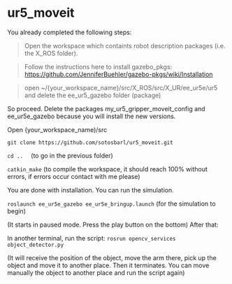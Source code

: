 # ur5_moveit
You already completed the following steps:

> Open the workspace which containts robot description packages (i.e. the X_ROS folder). 

> Follow the instructions here to install gazebo_pkgs: https://github.com/JenniferBuehler/gazebo-pkgs/wiki/Installation 

> open ~/{your_workspace_name}/src/X_ROS/src/X_UR/ee_ur5e/ur5 and delete the ee_ur5_gazebo folder (package) 


So proceed. Delete the packages  my_ur5_gripper_moveit_config and ee_ur5e_gazebo because you will install the new versions.

Open {your_workspace_name)/src

```git clone https://github.com/sotosbarl/ur5_moveit.git```

```cd ..  ``` (to go in the previous folder)

```catkin_make``` (to compile the workspace, it should reach 100% without errors, if errors occur contact with me please)

You are done with installation. You can run the simulation.

```roslaunch ee_ur5e_gazebo ee_ur5e_bringup.launch``` (for the simulation to begin)

(It starts in paused mode. Press the play button on the bottom) After that:

In another terminal,  run the script: ```rosrun opencv_services object_detector.py```

(It will receive the position of the object, move the arm there, pick up the object and move it to another place. Then it terminates. You can 
move manually the object to another place and run the script again)


